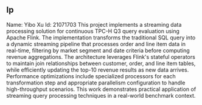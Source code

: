 ## Ip

Name: Yibo Xu 
Id: 21071703
This project implements a streaming data processing solution for continuous TPC-H Q3 query evaluation using Apache Flink. The implementation transforms the traditional SQL query into a dynamic streaming pipeline that processes order and line item data in real-time, filtering by market segment and date criteria before computing revenue aggregations. The architecture leverages Flink's stateful operators to maintain join relationships between customer, order, and line item tables, while efficiently updating the top-10 revenue results as new data arrives. Performance optimizations include specialized processors for each transformation step and appropriate parallelism configuration to handle high-throughput scenarios. This work demonstrates practical application of streaming query processing techniques in a real-world benchmark context.
